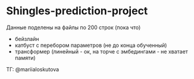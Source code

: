 # Shingles-prediction-project

Данные поделены на файлы по 200 строк (пока что)

- бейзлайн
- катбуст с перебором параметров (не до конца обученный)
- трансформер (линейный - ок, на торче с эмбедингами - не хватает памяти)

ТГ: @mariialoskutova
